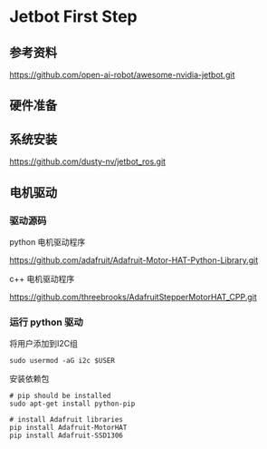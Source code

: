 # Jetbot First Step

## 参考资料

https://github.com/open-ai-robot/awesome-nvidia-jetbot.git

## 硬件准备

## 系统安装

https://github.com/dusty-nv/jetbot_ros.git

## 电机驱动

### 驱动源码

python 电机驱动程序

https://github.com/adafruit/Adafruit-Motor-HAT-Python-Library.git

c++ 电机驱动程序

https://github.com/threebrooks/AdafruitStepperMotorHAT_CPP.git

### 运行 python 驱动

将用户添加到I2C组

```shell
sudo usermod -aG i2c $USER
```

安装依赖包

```shell
# pip should be installed
sudo apt-get install python-pip

# install Adafruit libraries
pip install Adafruit-MotorHAT
pip install Adafruit-SSD1306
```
